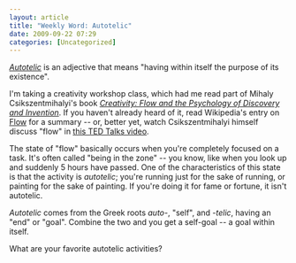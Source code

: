 ```yaml
---
layout: article
title: "Weekly Word: Autotelic"
date: 2009-09-22 07:29
categories: [Uncategorized]
---
```

<em><a href="http://dictionary.reference.com/browse/autotelic">Autotelic</a></em> is an adjective that means "having within itself the purpose of its existence".

I'm taking a creativity workshop class, which had me read part of Mihaly Csikszentmihalyi's book <em><a href="http://www.amazon.com/Creativity-Flow-Psychology-Discovery-Invention/dp/0060928204">Creativity: Flow and the Psychology of Discovery and Invention</a></em>. If you haven't already heard of it, read Wikipedia's entry on <a href="http://en.wikipedia.org/wiki/Flow_(psychology)">Flow</a> for a summary -- or, better yet, watch Csikszentmihalyi himself discuss "flow" in <a href="http://www.ted.com/talks/mihaly_csikszentmihalyi_on_flow.html" title="Mihaly Csikszentmihalyi on flow">this TED Talks video</a>.

The state of "flow" basically occurs when you're completely focused on a task. It's often called "being in the zone" -- you know, like when you look up and suddenly 5 hours have passed. One of the characteristics of this state is that the activity is <em>autotelic</em>; you're running just for the sake of running, or painting for the sake of painting. If you're doing it for fame or fortune, it isn't autotelic.

<em>Autotelic</em> comes from the Greek roots <em>auto-</em>, "self", and <em>-telic</em>, having an "end" or "goal". Combine the two and you get a self-goal -- a goal within itself.

What are your favorite autotelic activities?

